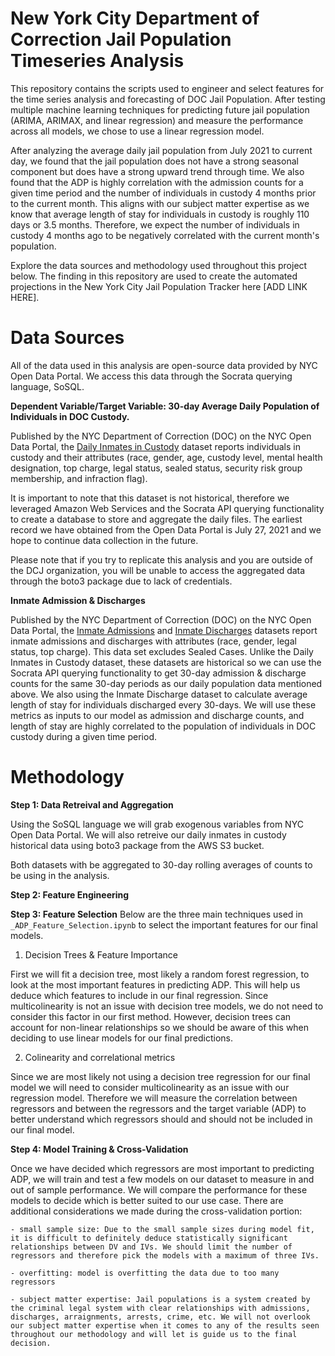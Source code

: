 # New York City Department of Correction Jail Population Timeseries Analysis

This repository contains the scripts used to engineer and select features for the time series analysis and forecasting of DOC Jail Population.
After testing multiple machine learning techniques for predicting future jail population (ARIMA, ARIMAX, and linear regression) and measure the performance across all models, we chose to use a linear regression model. 

After analyzing the average daily jail population from July 2021 to current day, we found that the jail population does not have a strong seasonal component but does have a strong upward trend through time. We also found that the ADP is highly correlation with the admission counts for a given time period and the number of individuals in custody 4 months prior to the current month. This aligns with our subject matter expertise as we know that average length of stay for individuals in custody is roughly 110 days or 3.5 months. Therefore, we expect the number of individuals in custody 4 months ago to be negatively correlated with the current month's population. 

Explore the data sources and methodology used throughout this project below. The finding in this repository are used to create the automated projections in the New York City Jail Population Tracker here [ADD LINK HERE].


# Data Sources

All of the data used in this analysis are open-source data provided by NYC Open Data Portal. We access this data through the Socrata querying language, SoSQL. 

**Dependent Variable/Target Variable: 30-day Average Daily Population of Individuals in DOC Custody.**

Published by the NYC Department of Correction (DOC) on the NYC Open Data Portal, the [Daily Inmates in Custody](https://data.cityofnewyork.us/Public-Safety/Daily-Inmates-In-Custody/7479-ugqb/about_data) dataset reports individuals in custody and their attributes (race, gender, age, custody level, mental health designation, top charge, legal status, sealed status, security risk group membership, and infraction flag).

It is important to note that this dataset is not historical, therefore we leveraged Amazon Web Services and the Socrata API querying functionality to create a database to store and aggregate the daily files. The earliest record we have obtained from the Open Data Portal is July 27, 2021 and we hope to continue data collection in the future. 

Please note that if you try to replicate this analysis and you are outside of the DCJ organization, you will be unable to access the aggregated data through the boto3 package due to lack of credentials.

**Inmate Admission & Discharges**

Published by the NYC Department of Correction (DOC) on the NYC Open Data Portal, the [Inmate Admissions](https://data.cityofnewyork.us/Public-Safety/Inmate-Admissions/6teu-xtgp/about_data) and [Inmate Discharges](https://data.cityofnewyork.us/Public-Safety/Inmate-Discharges/94ri-3ium/about_data) datasets report inmate admissions and discharges with attributes (race, gender, legal status, top charge). This data set excludes Sealed Cases. Unlike the Daily Inmates in Custody dataset, these datasets are historical so we can use the Socrata API querying functionality to get 30-day admission & discharge counts for the same 30-day periods as our daily population data mentioned above. We also using the Inmate Discharge dataset to calculate average length of stay for individuals discharged every 30-days. We will use these metrics as inputs to our model as admission and discharge counts, and length of stay are highly correlated to the population of individuals in DOC custody during a given time period.



# Methodology

**Step 1: Data Retreival and Aggregation**

Using the SoSQL language we will grab exogenous variables from NYC Open Data Portal. We will also retreive our daily inmates in custody historical data using boto3 package from the AWS S3 bucket. 

Both datasets with be aggregated to 30-day rolling averages of counts to be using in the analysis.


**Step 2: Feature Engineering**

**Step 3: Feature Selection**
Below are the three main techniques used in `_ADP_Feature_Selection.ipynb` to select the important features for our final models.

1. Decision Trees & Feature Importance

First we will fit a decision tree, most likely a random forest regression, to look at the most important features in predicting ADP. This will help us deduce which features to include in our final regression. Since multicolinearity is not an issue with decision tree models, we do not need to consider this factor in our first method. However, decision trees can account for non-linear relationships so we should be aware of this when deciding to use linear models for our final predictions.

2. Colinearity and correlational metrics

Since we are most likely not using a decision tree regression for our final model we will need to consider multicolinearity as an issue with our regression model. Therefore we will measure the correlation between regressors and between the regressors and the target variable (ADP) to better understand which regressors should and should not be included in our final model.


**Step 4: Model Training & Cross-Validation**

Once we have decided which regressors are most important to predicting ADP, we will train and test a few models on our dataset to measure in and out of sample performance. We will compare the performance for these models to decide which is better suited to our use case. There are additional considerations we made during the cross-validation portion:


    - small sample size: Due to the small sample sizes during model fit, it is difficult to definitely deduce statistically significant relationships between DV and IVs. We should limit the number of regressors and therefore pick the models with a maximum of three IVs.

    - overfitting: model is overfitting the data due to too many regressors  

    - subject matter expertise: Jail populations is a system created by the criminal legal system with clear relationships with admissions, discharges, arraignments, arrests, crime, etc. We will not overlook our subject matter expertise when it comes to any of the results seen throughout our methodology and will let is guide us to the final decision.
